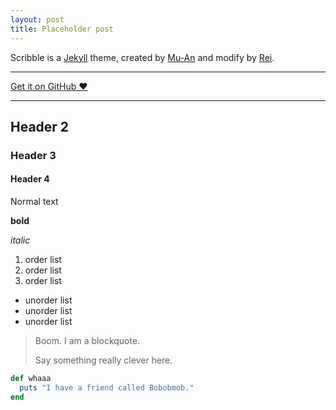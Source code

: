```yaml
---
layout: post
title: Placeholder post
---
```


Scribble is a [Jekyll](http://jekyllrb.com/) theme, created by [Mu-An](http://muan.co/) and modify by [Rei](http://chloerei.com/).

---

<a href="https://github.com/chloerei/scribble" target="_blank" class="big-button gray">Get it on GitHub &hearts;</a>

---

## Header 2

### Header 3

#### Header 4

Normal text

**bold**

_italic_

1. order list
2. order list
3. order list

- unorder list
- unorder list
- unorder list

> Boom. I am a blockquote.
> 
> Say something really clever here.

```ruby
def whaaa
  puts "I have a friend called Bobobmob."
end
```

